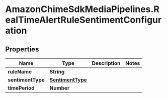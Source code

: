 # AmazonChimeSdkMediaPipelines.RealTimeAlertRuleSentimentConfiguration

## Properties

Name | Type | Description | Notes
------------ | ------------- | ------------- | -------------
**ruleName** | **String** |  | 
**sentimentType** | [**SentimentType**](SentimentType.md) |  | 
**timePeriod** | **Number** |  | 


